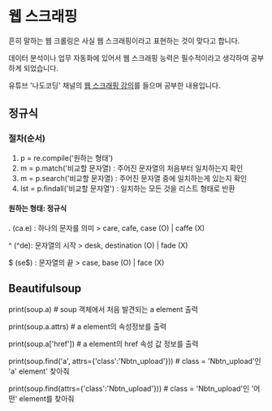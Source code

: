 # 웹 스크래핑
흔히 말하는 웹 크롤링은 사실 웹 스크래핑이라고 표현하는 것이 맞다고 합니다.

데이터 분석이나 업무 자동화에 있어서 웹 스크래핑 능력은 필수적이라고 생각하여 공부하게 되었습니다.

유튜브 '나도코딩' 채널의 [웹 스크래핑 강의](https://www.youtube.com/watch?v=yQ20jZwDjTE)를 들으며 공부한 내용입니다.

## 정규식
### 절차(순서)
1. p = re.compile('원하는 형태')
2. m = p.match('비교할 문자열) : 주어진 문자열의 처음부터 일치하는지 확인
3. m = p.search('비교할 문자열) : 주어진 문자열 중에 일치하는게 있는지 확인
4. lst = p.findall('비교할 문자열') : 일치하는 모든 것을 리스트 형태로 반환

#### 원하는 형태: 정규식
. (ca.e) : 하나의 문자를 의미 > care, cafe, case (O) | caffe (X)

^ (^de): 문자열의 시작 > desk, destination (O) | fade (X)

$ (se$) : 문자열의 끝 > case, base (O) | face (X)

## Beautifulsoup
print(soup.a) # soup 객체에서 처음 발견되는 a element 출력

print(soup.a.attrs) # a element의 속성정보를 출력

print(soup.a['href']) # a element의 href 속성 값 정보를 출력

print(soup.find('a', attrs={'class':'Nbtn_upload'})) # class = 'Nbtn_upload'인 'a' element' 찾아줘

print(soup.find(attrs={'class':'Nbtn_upload'})) # class = 'Nbtn_upload'인 '어떤' element를 찾아줘
